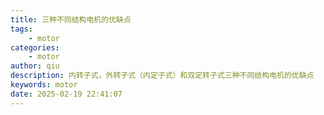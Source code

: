 ```yaml
---
title: 三种不同结构电机的优缺点
tags: 
    - motor
categories: 
    - motor
author: qiu
description: 内转子式，外转子式（内定子式）和双定转子式三种不同结构电机的优缺点
keywords: motor
date: 2025-02-19 22:41:07
---
```

